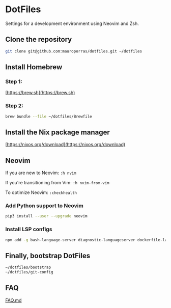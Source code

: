 # DotFiles

Settings for a development environment using Neovim and Zsh.

## Clone the repository

```bash
git clone git@github.com:mauroporras/dotfiles.git ~/dotfiles
```

## Install Homebrew

### Step 1:

[https://brew.sh](https://brew.sh)

### Step 2:

```bash
brew bundle --file ~/dotfiles/Brewfile
```

## Install the Nix package manager

[https://nixos.org/download](https://nixos.org/download)

## Neovim

If you are new to Neovim: `:h nvim`

If you're transitioning from Vim: `:h nvim-from-vim`

To optimize Neovim: `:checkhealth`

### Add Python support to Neovim

```bash
pip3 install --user --upgrade neovim
```

### Install LSP configs

```bash
npm add -g bash-language-server diagnostic-languageserver dockerfile-language-server-nodejs neovim prettier stylelint-lsp svelte-language-server @tailwindcss/language-server typescript typescript-language-server vscode-langservers-extracted yaml-language-server
```

## Finally, bootstrap DotFiles

```bash
~/dotfiles/bootstrap
~/dotfiles/git-config
```

## FAQ

[FAQ.md](FAQ.md)
